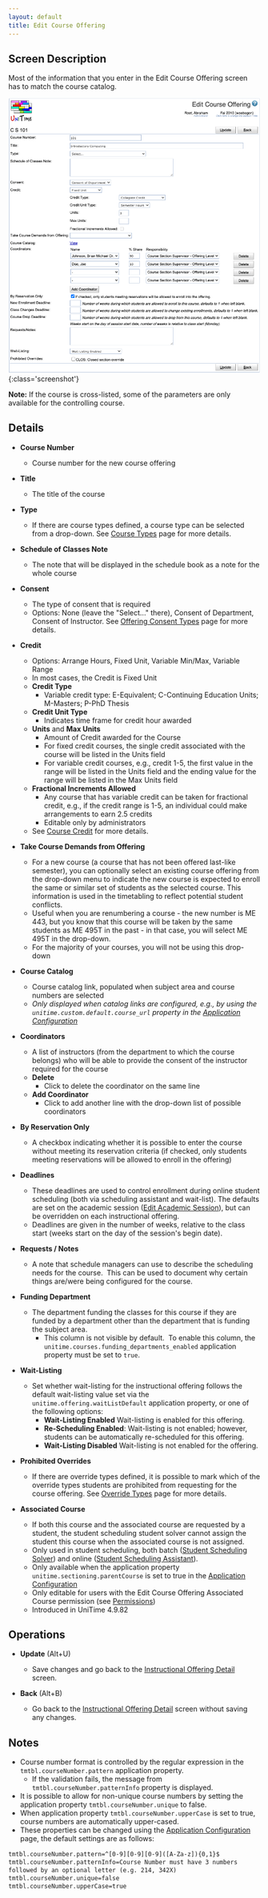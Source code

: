 ```yaml
---
layout: default
title: Edit Course Offering
---
```



## Screen Description

Most of the information that you enter in the Edit Course Offering screen has to match the course catalog.

![Edit Course Offering](images/edit-course-offering.png){:class='screenshot'}

**Note:** If the course is cross-listed, some of the parameters are only available for the controlling course.

## Details

* **Course Number**
    * Course number for the new course offering

* **Title**
    * The title of the course

* **Type**
    * If there are course types defined, a course type can be selected from a drop-down. See [Course Types](course-types) page for more details.

* **Schedule of Classes Note**
    * The note that will be displayed in the schedule book as a note for the whole course

* **Consent**
    * The type of consent that is required
    * Options: None (leave the "Select..." there), Consent of Department, Consent of Instructor. See [Offering Consent Types](offering-consent-types) page for more details.

* **Credit**
    * Options: Arrange Hours, Fixed Unit, Variable Min/Max, Variable Range
    * In most cases, the Credit is Fixed Unit
    * **Credit Type**
        * Variable credit type: E-Equivalent; C-Continuing Education Units; M-Masters; P-PhD Thesis
    * **Credit Unit Type**
        * Indicates time frame for credit hour awarded
    * **Units** and **Max Units**
        * Amount of Credit awarded for the Course
        * For fixed credit courses, the single credit associated with the course will be listed in the Units field
        * For variable credit courses, e.g., credit 1-5, the first value in the range will be listed in the Units field and the ending value for the range will be listed in the Max Units field
    * **Fractional Increments Allowed**
        * Any course that has variable credit can be taken for fractional credit, e.g., if the credit range is 1-5, an individual could make arrangements to earn 2.5 credits
        * Editable only by administrators
    * See [Course Credit](course-credit) for more details.

* **Take Course Demands from Offering**
    * For a new course (a course that has not been offered last-like semester), you can optionally select an existing course offering from the drop-down menu to indicate the new course is expected to enroll the same or similar set of students as the selected course. This information is used in the timetabling to reflect potential student conflicts.
    * Useful when you are renumbering a course - the new number is ME 443, but you know that this course will be taken by the same students as ME 495T in the past - in that case, you will select ME 495T in the drop-down.
    * For the majority of your courses, you will not be using this drop-down

* **Course Catalog**
    * Course catalog link, populated when subject area and course numbers are selected
    * *Only displayed when catalog links are configured, e.g., by using the `unitime.custom.default.course_url` property in the [Application Configuration](application-configuration)*

* **Coordinators**
    * A list of instructors (from the department to which the course belongs) who will be able to provide the consent of the instructor required for the course
    * **Delete**
        * Click to delete the coordinator on the same line
    * **Add Coordinator**
        * Click to add another line with the drop-down list of possible coordinators

* **By Reservation Only**
    * A checkbox indicating whether it is possible to enter the course without meeting its reservation criteria (if checked, only students meeting reservations will be allowed to enroll in the offering)

* **Deadlines**
    * These deadlines are used to control enrollment during online student scheduling (both via scheduling assistant and wait-list). The defaults are set on the academic session ([Edit Academic Session](edit-academic-session)), but can be overridden on each instructional offering.
    * Deadlines are given in the number of weeks, relative to the class start (weeks start on the day of the session's begin date).

* **Requests / Notes**
    * A note that schedule managers can use to describe the scheduling needs for the course.  This can be used to document why certain things are/were being configured for the course.

* **Funding Department**
    * The department funding the classes for this course if they are funded by a department other than the department that is funding the subject area.
        * This column is not visible by default.  To enable this column, the `unitime.courses.funding_departments_enabled` application property must be set to `true`.

* **Wait-Listing**
    * Set whether wait-listing for the instructional offering follows the default wait-listing value set via the `unitime.offering.waitListDefault` application property, or one of the following options:
        * **Wait-Listing Enabled** Wait-listing is enabled for this offering.
        * **Re-Scheduling Enabled**: Wait-listing is not enabled; however, students can be automatically re-scheduled for this offering.
        * **Wait-Listing Disabled** Wait-listing is not enabled for the offering.

* **Prohibited Overrides**
    * If there are override types defined, it is possible to mark which of the override types students are prohibited from requesting for the course offering. See [Override Types](override-types) page for more details.

* **Associated Course**
    * If both this course and the associated course are requested by a student, the student scheduling student solver cannot assign the student this course when the associated course is not assigned.
    * Only used in student scheduling, both batch ([Student Scheduling Solver](student-scheduling-solver)) and online ([Student Scheduling Assistant](student-scheduling-assistant)).
    * Only available when the application property `unitime.sectioning.parentCourse` is set to true in the [Application Configuration](application-configuration)
    * Only editable for users with the Edit Course Offering Associated Course permission (see [Permissions](permissions))
    * Introduced in UniTime 4.9.82

## Operations

* **Update** (Alt+U)
	* Save changes and go back to the [Instructional Offering Detail](instructional-offering-detail) screen.

* **Back** (Alt+B)
	* Go back to the [Instructional Offering Detail](instructional-offering-detail) screen without saving any changes.

## Notes

* Course number format is controlled by the regular expression in the `tmtbl.courseNumber.pattern` application property.
    * If the validation fails, the message from `tmtbl.courseNumber.patternInfo` property is displayed.
* It is possible to allow for non-unique course numbers by setting the application property `tmtbl.courseNumber.unique` to false.
* When application property `tmtbl.courseNumber.upperCase` is set to true, course numbers are automatically upper-cased.
* These properties can be changed using the [Application Configuration](application-configuration) page, the default settings are as follows:

```
tmtbl.courseNumber.pattern=^[0-9][0-9][0-9]([A-Za-z]){0,1}$
tmtbl.courseNumber.patternInfo=Course Number must have 3 numbers followed by an optional letter (e.g. 214, 342X)
tmtbl.courseNumber.unique=false
tmtbl.courseNumber.upperCase=true
```